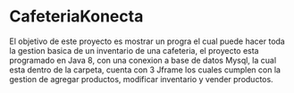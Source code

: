 # CafeteriaKonecta


El objetivo de este proyecto es mostrar un progra el cual puede hacer toda la gestion basica de un inventario de una cafeteria, el proyecto esta programado en Java 8, con una conexion a base de datos Mysql, la cual esta dentro de la carpeta, cuenta  con 3 Jframe los cuales cumplen con la gestion de agregar productos, modificar inventario y vender productos.
